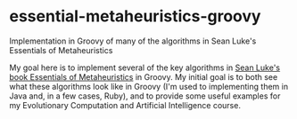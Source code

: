 essential-metaheuristics-groovy
===============================

Implementation in Groovy of many of the algorithms in Sean Luke's Essentials of Metaheuristics

My goal here is to implement several of the key algorithms in 
[Sean Luke's book Essentials of Metaheuristics]([http://www.lulu.com/shop/sean-luke/essentials-of-metaheuristics/paperback/product-15028803.html) 
in Groovy. My initial goal is to both see what these algorithms look like in Groovy (I'm used to implementing them
in Java and, in a few cases, Ruby), and to provide some useful examples for my Evolutionary Computation and Artificial
Intelligence course.